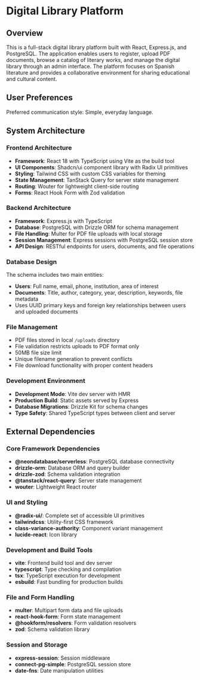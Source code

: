 # Digital Library Platform

## Overview

This is a full-stack digital library platform built with React, Express.js, and PostgreSQL. The application enables users to register, upload PDF documents, browse a catalog of literary works, and manage the digital library through an admin interface. The platform focuses on Spanish literature and provides a collaborative environment for sharing educational and cultural content.

## User Preferences

Preferred communication style: Simple, everyday language.

## System Architecture

### Frontend Architecture
- **Framework**: React 18 with TypeScript using Vite as the build tool
- **UI Components**: Shadcn/ui component library with Radix UI primitives
- **Styling**: Tailwind CSS with custom CSS variables for theming
- **State Management**: TanStack Query for server state management
- **Routing**: Wouter for lightweight client-side routing
- **Forms**: React Hook Form with Zod validation

### Backend Architecture
- **Framework**: Express.js with TypeScript
- **Database**: PostgreSQL with Drizzle ORM for schema management
- **File Handling**: Multer for PDF file uploads with local storage
- **Session Management**: Express sessions with PostgreSQL session store
- **API Design**: RESTful endpoints for users, documents, and file operations

### Database Design
The schema includes two main entities:
- **Users**: Full name, email, phone, institution, area of interest
- **Documents**: Title, author, category, year, description, keywords, file metadata
- Uses UUID primary keys and foreign key relationships between users and uploaded documents

### File Management
- PDF files stored in local `/uploads` directory
- File validation restricts uploads to PDF format only
- 50MB file size limit
- Unique filename generation to prevent conflicts
- File download functionality with proper content headers

### Development Environment
- **Development Mode**: Vite dev server with HMR
- **Production Build**: Static assets served by Express
- **Database Migrations**: Drizzle Kit for schema changes
- **Type Safety**: Shared TypeScript types between client and server

## External Dependencies

### Core Framework Dependencies
- **@neondatabase/serverless**: PostgreSQL database connectivity
- **drizzle-orm**: Database ORM and query builder
- **drizzle-zod**: Schema validation integration
- **@tanstack/react-query**: Server state management
- **wouter**: Lightweight React router

### UI and Styling
- **@radix-ui/**: Complete set of accessible UI primitives
- **tailwindcss**: Utility-first CSS framework
- **class-variance-authority**: Component variant management
- **lucide-react**: Icon library

### Development and Build Tools
- **vite**: Frontend build tool and dev server
- **typescript**: Type checking and compilation
- **tsx**: TypeScript execution for development
- **esbuild**: Fast bundling for production builds

### File and Form Handling
- **multer**: Multipart form data and file uploads
- **react-hook-form**: Form state management
- **@hookform/resolvers**: Form validation resolvers
- **zod**: Schema validation library

### Session and Storage
- **express-session**: Session middleware
- **connect-pg-simple**: PostgreSQL session store
- **date-fns**: Date manipulation utilities